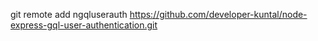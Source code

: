 git remote add ngqluserauth https://github.com/developer-kuntal/node-express-gql-user-authentication.git